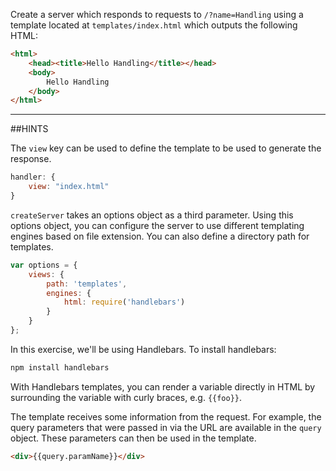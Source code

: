 Create a server which responds to requests to `/?name=Handling` using a template
located at `templates/index.html` which outputs the following HTML:

```html
<html>
    <head><title>Hello Handling</title></head>
    <body>
        Hello Handling
    </body>
</html>
```

-----------------------------------------------------------------
##HINTS

The `view` key can be used to define the template to be used to generate the
response.

```js
handler: {
    view: "index.html"
}
```

`createServer` takes an options object as a third parameter. Using this options
object, you can configure the server to use different templating engines based
on file extension. You can also define a directory path for templates.

```js
var options = {
    views: {
        path: 'templates',
        engines: {
            html: require('handlebars')
        }
    }
};
```

In this exercise, we'll be using Handlebars. To install handlebars:

```sh
npm install handlebars
```

With Handlebars templates, you can render a variable directly in HTML by
surrounding the variable with curly braces, e.g. `{{foo}}`.

The template receives some information from the request. For example, the query
parameters that were passed in via the URL are available in the `query` object.
These parameters can then be used in the template.

```html
<div>{{query.paramName}}</div>
```
